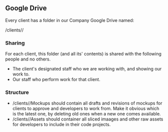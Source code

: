 
## Google Drive

Every client has a folder in our Company Google Drive named:

/clients/<client name>/

### Sharing

For each client, this folder (and all its' contents) is shared with the following people and no others.

  * The client's designated staff who we are working with, and showing our work to.
  * Our staff who perform work for that client.
  
  
### Structure

  * /clients/<client name>/Mockups should contain all drafts and revisions of mockups for clients to approve and developers to work from. Make it obvious which is the latest one, by deleting old ones when a new one comes available.
  * /clients/<client name>/Assets should container all sliced imaages and other raw assets for developers to include in their code projects. 
